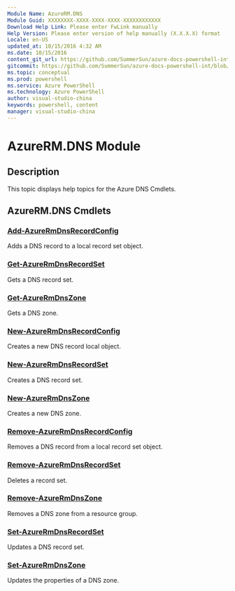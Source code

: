 ```yaml
---
Module Name: AzureRM.DNS
Module Guid: XXXXXXXX-XXXX-XXXX-XXXX-XXXXXXXXXXXX
Download Help Link: Please enter FwLink manually
Help Version: Please enter version of help manually (X.X.X.X) format
Locale: en-US
updated_at: 10/15/2016 4:32 AM
ms.date: 10/15/2016
content_git_url: https://github.com/SummerSun/azure-docs-powershell-int/blob/master/azureps-cmdlets-docs/ResourceManager/AzureRM.DNS/v2.0/CmdletMDs/AzureRM.DNS.md
gitcommit: https://github.com/SummerSun/azure-docs-powershell-int/blob/1bfd8e268acfc1799ad3f17c5a982578f54443cf/azureps-cmdlets-docs/ResourceManager/AzureRM.DNS/v2.0/CmdletMDs/AzureRM.DNS.md
ms.topic: conceptual
ms.prod: powershell
ms.service: Azure PowerShell
ms.technology: Azure PowerShell
author: visual-studio-china
keywords: powershell, content
manager: visual-studio-china
---
```


# AzureRM.DNS Module
## Description
This topic displays help topics for the Azure DNS Cmdlets. 

## AzureRM.DNS Cmdlets
### [Add-AzureRmDnsRecordConfig](Add-AzureRmDnsRecordConfig.md)
Adds a DNS record to a local record set object.


### [Get-AzureRmDnsRecordSet](Get-AzureRmDnsRecordSet.md)
Gets a DNS record set.


### [Get-AzureRmDnsZone](Get-AzureRmDnsZone.md)
Gets a DNS zone.


### [New-AzureRmDnsRecordConfig](New-AzureRmDnsRecordConfig.md)
Creates a new DNS record local object.


### [New-AzureRmDnsRecordSet](New-AzureRmDnsRecordSet.md)
Creates a DNS record set.


### [New-AzureRmDnsZone](New-AzureRmDnsZone.md)
Creates a new DNS zone.


### [Remove-AzureRmDnsRecordConfig](Remove-AzureRmDnsRecordConfig.md)
Removes a DNS record from a local record set object.


### [Remove-AzureRmDnsRecordSet](Remove-AzureRmDnsRecordSet.md)
Deletes a record set.


### [Remove-AzureRmDnsZone](Remove-AzureRmDnsZone.md)
Removes a DNS zone from a resource group.


### [Set-AzureRmDnsRecordSet](Set-AzureRmDnsRecordSet.md)
Updates a DNS record set.


### [Set-AzureRmDnsZone](Set-AzureRmDnsZone.md)
Updates the properties of a DNS zone.



